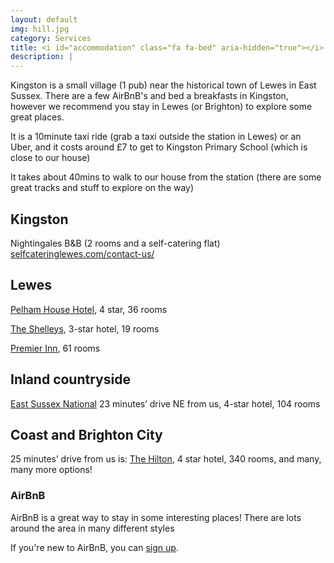 ```yaml
---
layout: default
img: hill.jpg
category: Services
title: <i id="accommodation" class="fa fa-bed" aria-hidden="true"></i> Accommodation
description: |
---
```

Kingston is a small village (1 pub) near the historical town of Lewes in East Sussex. There are a few AirBnB's and bed a breakfasts in Kingston, however we recommend you stay in Lewes (or Brighton) to explore some great places. 

It is a 10minute taxi ride (grab a taxi outside the station in Lewes) or an Uber, and it costs around £7 to get to Kingston Primary School (which is close to our house)

It takes about 40mins to walk to our house from the station (there are some great tracks and stuff to explore on the way)

## Kingston
Nightingales B&B (2 rooms and a self-catering flat) [selfcateringlewes.com/contact-us/](selfcateringlewes.com/contact-us/)

## Lewes
[Pelham House Hotel](http://www.pelhamhouse.com), 4 star, 36 rooms
 
[The Shelleys](http://the-shelleys.co.uk), 3-star hotel, 19 rooms 

[Premier Inn](https://www.premierinn.com/gb/en/hotels/england/east-sussex/lewes/lewes-town-centre.html?cid=GLBC_LEWTOW), 61 rooms 

## Inland countryside
[East Sussex National](http://eastsussexnational.co.uk) 23 minutes’ drive NE from us, 4-star hotel, 104 rooms 

## Coast and Brighton City
25 minutes’ drive from us is:
[The Hilton](http://www3.hilton.com/en/hotels/united-kingdom/hilton-brighton-metropole-BSHMETW/index.html?WT.mc_id=zELWAKN0EMEA1HI2DMH3LocalSearch4DGGenericx6BSHMETW), 4 star hotel, 340 rooms, and many, many more options! 


### AirBnB
AirBnB is a great way to stay in some interesting places! There are lots around the area in many different styles 

If you're new to AirBnB, you can [sign up](www.airbnb.com/).

<!-- ### <i class="fa fa-bed" aria-hidden="true"></i> Hotels -->
